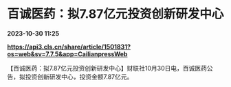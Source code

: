 # 百诚医药：拟7.87亿元投资创新研发中心

**2023-10-30 11:25**

**https://api3.cls.cn/share/article/1501831?os=web&sv=7.7.5&app=CailianpressWeb**

【百诚医药：拟7.87亿元投资创新研发中心】财联社10月30日电，百诚医药公告，拟投资创新研发中心，投资金额7.87亿元。